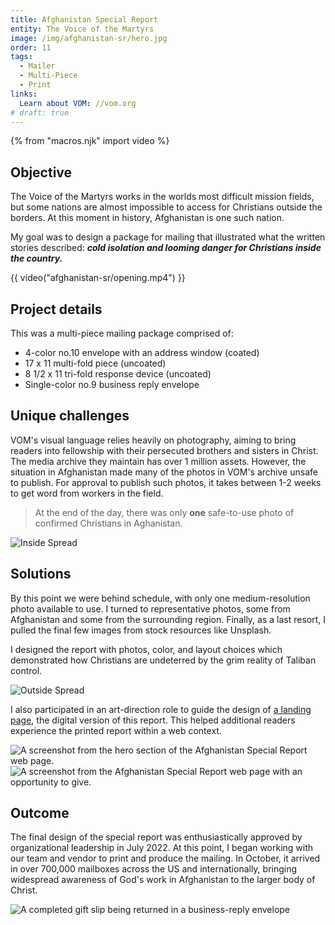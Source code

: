 ```yaml
---
title: Afghanistan Special Report
entity: The Voice of the Martyrs
image: /img/afghanistan-sr/hero.jpg
order: 11
tags:
  - Mailer
  - Multi-Piece
  - Print
links:
  Learn about VOM: //vom.org
# draft: true
---
```


{% from "macros.njk" import video %}

## Objective

The Voice of the Martyrs works in the worlds most difficult mission fields, but
some nations are almost impossible to access for Christians outside the borders.
At this moment in history, Afghanistan is one such nation.

My goal was to design a package for mailing that illustrated what the written
stories described: **_cold isolation and looming danger for Christians inside
the country._**

{{ video("afghanistan-sr/opening.mp4") }}

## Project details

This was a multi-piece mailing package comprised of:

- 4-color no.10 envelope with an address window (coated)
- 17 x 11 multi-fold piece (uncoated)
- 8 1/2 x 11 tri-fold response device (uncoated)
- Single-color no.9 business reply envelope

## Unique challenges

VOM's visual language relies heavily on photography, aiming to bring readers
into fellowship with their persecuted brothers and sisters in Christ. The media
archive they maintain has over 1 million assets. However, the situation in
Afghanistan made many of the photos in VOM's archive unsafe to publish. For
approval to publish such photos, it takes between 1-2 weeks to get word from
workers in the field.

> At the end of the day, there was only **one** safe-to-use photo of confirmed
> Christians in Aghanistan.

![Inside Spread](/img/afghanistan-sr/interior-spread.jpg)

## Solutions

By this point we were behind schedule, with only one medium-resolution photo
available to use. I turned to representative photos, some from Afghanistan and
some from the surrounding region. Finally, as a last resort, I pulled the final
few images from stock resources like Unsplash.

I designed the report with photos, color, and layout choices which demonstrated
how Christians are undeterred by the grim reality of Taliban control.

![Outside Spread](/img/afghanistan-sr/outside-spread.jpg)

I also participated in an art-direction role to guide the design of
[a landing page](//vom.org/2022-10-afghanistan), the digital version of this
report. This helped additional readers experience the printed report within a
web context.

<div class="grid">
  <img alt="A screenshot from the hero section of the Afghanistan Special Report web page." src="/img/afghanistan-sr/web-top.jpg" />
  <img alt="A screenshot from the Afghanistan Special Report web page with an opportunity to give." src="/img/afghanistan-sr/web-bottom.jpg" />
</div>

## Outcome

The final design of the special report was enthusiastically approved by
organizational leadership in July 2022. At this point, I began working with our
team and vendor to print and produce the mailing. In October, it arrived in over
700,000 mailboxes across the US and internationally, bringing widespread
awareness of God's work in Afghanistan to the larger body of Christ.

![A completed gift slip being returned in a business-reply envelope](/img/afghanistan-sr/gift-slip.jpg)
